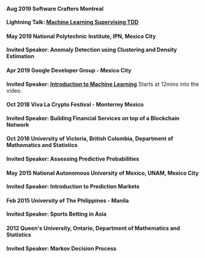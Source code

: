 <!--
.. **: Talks
.. slug: talks
.. title: Talks
.. : 2019-08-17 17:21:01 UTC-04:00
.. tags: machine-learning
.. category: 
.. link: 
.. : 
.. type: text
-->

#### Aug 2019   Software Crafters Montreal

**Lightning Talk: [Machine Learning Supervising TDD](https://medium.com/@ravikalia/machine-learning-supervising-tdd-ad46ab3a0e8c)**

#### May 2019   National Polytechnic Institute, IPN, Mexico City

**Invited Speaker: Anomaly Detection using Clustering and Density Estimation**

#### Apr 2019   Google Developer Group - Mexico City

**Invited Speaker: [Introduction to Machine Learning](https://www.facebook.com/GDGIPN/videos/vb.139496086201859/2096982383932582/?type=2&theater)**  Starts at 12mins into the video.

#### Oct 2018   Viva La Crypto Festival - Monterrey Mexico

**Invited Speaker: Building Financial Services on top of a Blockchain Network**

#### Oct 2016   University of Victoria, British Colombia, Department of Mathematics and Statistics

**Invited Speaker: Assessing Predictive Probabilities**

####  May 2015   National Autonomous University of Mexico, UNAM, Mexico City

**Invited Speaker: Introduction to Prediction Markets**

#### Feb 2015   University of The Philippines - Manila

**Invited Speaker: Sports Betting in Asia**

####  2012   Queen's University, Ontario, Department of Mathematics and Statistics

 **Invited Speaker: Markov Decision Process**